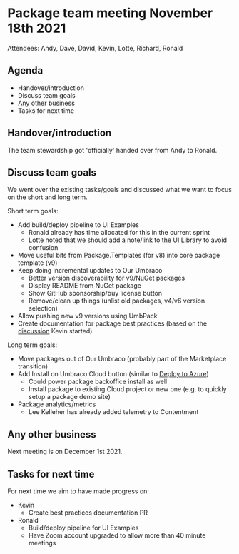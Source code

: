 # Package team meeting November 18th 2021
Attendees: Andy, Dave, David, Kevin, Lotte, Richard, Ronald

## Agenda
- Handover/introduction
- Discuss team goals
- Any other business
- Tasks for next time

## Handover/introduction
The team stewardship got 'officially' handed over from Andy to Ronald.

## Discuss team goals
We went over the existing tasks/goals and discussed what we want to focus on the short and long term.

Short term goals:
- Add build/deploy pipeline to UI Examples
  - Ronald already has time allocated for this in the current sprint
  - Lotte noted that we should add a note/link to the UI Library to avoid confusion
- Move useful bits from Package.Templates (for v8) into core package template (v9)
- Keep doing incremental updates to Our Umbraco
  - Better version discoverability for v9/NuGet packages
  - Display README from NuGet package
  - Show GitHub sponsorship/buy license button
  - Remove/clean up things (unlist old packages, v4/v6 version selection)
- Allow pushing new v9 versions using UmbPack
- Create documentation for package best practices (based on the [discussion](https://github.com/umbraco/Umbraco.Packages/discussions/132) Kevin started)

Long term goals:
- Move packages out of Our Umbraco (probably part of the Marketplace transition)
- Add Install on Umbraco Cloud button (similar to [Deploy to Azure](https://docs.microsoft.com/bs-cyrl-ba/azure/azure-resource-manager/templates/deploy-to-azure-button))
  - Could power package backoffice install as well
  - Install package to existing Cloud project or new one (e.g. to quickly setup a package demo site)
- Package analytics/metrics
  - Lee Kelleher has already added telemetry to Contentment

## Any other business
Next meeting is on December 1st 2021.

## Tasks for next time
For next time we aim to have made progress on:

- Kevin
  - Create best practices documentation PR
- Ronald
  - Build/deploy pipeline for UI Examples
  - Have Zoom account upgraded to allow more than 40 minute meetings